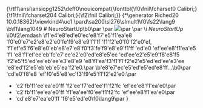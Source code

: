 {\rtf1\ansi\ansicpg1252\deff0\nouicompat{\fonttbl{\f0\fnil\fcharset0 Calibri;}{\f1\fnil\fcharset204 Calibri;}{\f2\fnil Calibri;}}
{\*\generator Riched20 10.0.18362}\viewkind4\uc1 
\pard\sa200\sl276\slmult1\f0\fs22\lang9  \b\f1\lang1049 # NeuroStartUp\b0\par
\par
![](logo.png)\par
\par
\i *NeuroStartUp* \i0\f2\emdash  \f1\'e4\'e8\'ed\'e0\'ec\'e8\'f7\'e5\'f1\'ea\'e8 \'f0\'e0\'e7\'e2\'e8\'e2\'e0\'fe\'f9\'e8\'e9\'f1\'ff \'f1\'f2\'e0\'f0\'f2\'e0\'ef, \'f1\'ef\'e5\'f6\'e8\'e0\'eb\'e8\'e7\'e8\'f0\'f3\'fe\'f9\'e8\'e9\'f1\'ff \'ed\'e0 \'ef\'ee\'e8\'f1\'ea\'e5 \'f1 \'e8\'f1\'ef\'ee\'eb\'fc\'e7\'ee\'e2\'e0\'ed\'e8\'e5\'ec \'ed\'ee\'e2\'e5\'e9\'f8\'e8\'f5 \'f2\'e5\'f5\'ed\'ee\'eb\'ee\'e3\'e8\'e9 \'e8\'f1\'ea\'f3\'f1\'f1\'f2\'e2\'e5\'ed\'ed\'ee\'e3\'ee \'e8\'ed\'f2\'e5\'eb\'eb\'e5\'ea\'f2\'e0.\par
\b\'e8\'e7\'ec\'e5\'ed\'e5\'ed\'e8\'ff...\b0\par
\'cd\'e0\'f8\'e8 \'ef\'f0\'e5\'e8\'ec\'f3\'f9\'e5\'f1\'f2\'e2\'e0:\par
* \'c2\'fb\'f1\'ee\'ea\'e0\'ff \'f2\'ee\'f7\'ed\'ee\'f1\'f2\'fc \'ef\'ee\'e8\'f1\'ea\'e0\par
* \'c2\'fb\'f1\'ee\'ea\'e0\'ff \'f1\'ea\'ee\'f0\'ee\'f1\'f2\'fc \'ef\'ee\'e8\'f1\'ea\'e0\par
* \'cd\'e8\'e7\'ea\'e0\'ff \'f6\'e5\'ed\'e0\f0\lang9\par
}
 